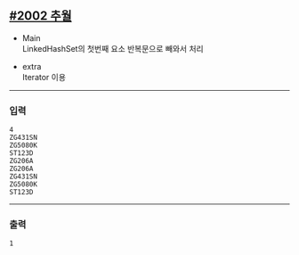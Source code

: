 [#2002 추월](https://www.acmicpc.net/problem/2002)
---

- Main\
LinkedHashSet의 첫번째 요소 반복문으로 빼와서 처리

- extra\
Iterator 이용

---

### 입력
```
4
ZG431SN
ZG5080K
ST123D
ZG206A
ZG206A
ZG431SN
ZG5080K
ST123D
```

---
### 출력
```
1
```